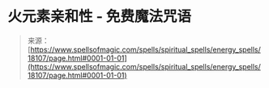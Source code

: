 <!--yml

category: 未分类

date: 2024-06-12 18:59:31

-->

# 火元素亲和性 - 免费魔法咒语

> 来源：[https://www.spellsofmagic.com/spells/spiritual_spells/energy_spells/18107/page.html#0001-01-01](https://www.spellsofmagic.com/spells/spiritual_spells/energy_spells/18107/page.html#0001-01-01)
